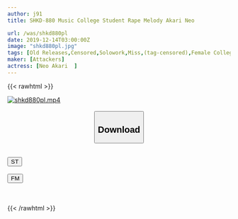 ```yaml
---
author: j91
title: SHKD-880 Music College Student Rape Melody Akari Neo

url: /was/shkd880pl
date: 2019-12-14T03:00:00Z
image: "shkd880pl.jpg"
tags: [Old Releases,Censored,Solowork,Miss,(tag-censored),Female College Student,Gangbang,Drama	 ]
maker: [Attackers]
actress: [Neo Akari  ]
---
```



{{< rawhtml >}}

<div class="video" data-videoid="6R3vaAdGkdf9kmM">
    <a href="javascript:;">
        <img src="/was/shkd880pl/shkd880pl.jpg" width="WIDTH" height="HEIGHT" alt="shkd880pl.mp4" loading="lazy">
    </a>
</div>

<script type="text/javascript" src="https://j91.asia/asset/on-demand-st.js"></script>

<br>
  <link rel="stylesheet" href="https://j91.asia/asset/bs5.css">
  
  <center>
  <button class="btn btn-primary" type="button" data-bs-toggle="collapse" data-bs-target=".multi-collapse" aria-expanded="false" aria-controls="multiCollapseExample1 multiCollapseExample2"><h2>Download</h2></button></center>
</p>
<div class="row">
  <div class="col">
    <div class="collapse multi-collapse" id="multiCollapseExample1">
      <div class="card card-body">
	      	      <br>
<div class="buttons">  
<a href="https://streamtape.to/v/6R3vaAdGkdf9kmM" target="_blank"><button class="btn-hover color-3"><i class="fa fa-download"></i> ST</button></a></div>
    </div>
  </div>
</div>
  <div class="col">
    <div class="collapse multi-collapse" id="multiCollapseExample2">
      <div class="card card-body">
	      <br>
<div class="buttons">
    <a href="https://filemoon.sx/d/2lhi20r2m5ss" target="_blank"><button class="btn-hover color-8"><i class="fa fa-download"></i> FM</button></a></div>
<br><br>
      </div>
    </div>
  </div>
</div>

{{< /rawhtml >}}